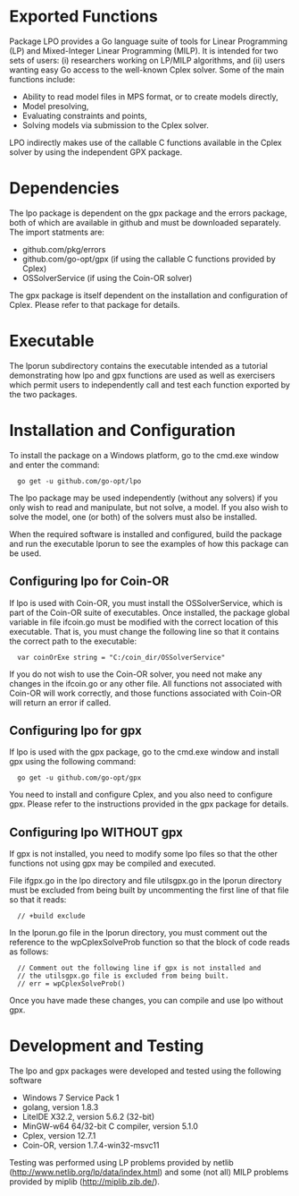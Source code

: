 # Exported Functions

Package LPO provides a Go language suite of tools for Linear Programming (LP) and Mixed-Integer Linear Programming (MILP). It is intended for two sets of users: (i) researchers working on LP/MILP algorithms, and (ii) users wanting easy Go access to the well-known Cplex solver. Some of the main functions include:

*	Ability to read model files in MPS format, or to create models directly,
*	Model presolving,
*	Evaluating constraints and points,
*	Solving models via submission to the Cplex solver.

LPO indirectly makes use of the callable C functions available in the Cplex solver by using the independent GPX package.

# Dependencies

The lpo package is dependent on the gpx package and the errors package, both of which are available in github and must be
downloaded separately. The import statments are:

*	github.com/pkg/errors
*	github.com/go-opt/gpx (if using the callable C functions provided by Cplex)
*	OSSolverService (if using the Coin-OR solver)

The gpx package is itself dependent on the installation and configuration of Cplex. Please refer to that package for details.

# Executable

The lporun subdirectory contains the executable intended as a tutorial demonstrating how lpo and gpx functions are used as well
as exercisers which permit users to independently call and test each function exported by the two packages.

# Installation and Configuration

To install the package on a Windows platform, go to the cmd.exe window and enter the command:
```
  go get -u github.com/go-opt/lpo
```

The lpo package may be used independently (without any solvers) if you only wish to read and manipulate, but not solve, a model. If you also wish to solve the model, one (or both) of the solvers must also be installed.

When the required software is installed and configured, build the package and run the executable lporun to 
see the examples of how this package can be used.

## Configuring lpo for Coin-OR

If lpo is used with Coin-OR, you must install the OSSolverService, which is part of the Coin-OR suite of executables. 
Once installed, the package global variable in file ifcoin.go must be modified with the correct location of this 
executable. That is, you must change the following line so that it contains the correct path to the executable:
```
  var coinOrExe string = "C:/coin_dir/OSSolverService"
```
If you do not wish to use the Coin-OR solver, you need not make any changes in the ifcoin.go or any other file. 
All functions not associated with Coin-OR will work correctly, and those functions associated with Coin-OR will return 
an error if called.

## Configuring lpo for gpx 

If lpo is used with the gpx package, go to the cmd.exe window and install gpx using the following command:
```
  go get -u github.com/go-opt/gpx
```
You need to install and configure Cplex, and you also need to configure gpx. Please refer to the instructions
provided in the gpx package for details.

## Configuring lpo WITHOUT gpx

If gpx is not installed, you need to modify some lpo files so that the other functions not using gpx may be compiled and
executed.

File ifgpx.go in the lpo directory and file utilsgpx.go in the lporun directory must be excluded from being built 
by uncommenting the first line of that file so that it reads:
```
  // +build exclude
```
In the lporun.go file in the lporun directory, you must comment out the reference to the wpCplexSolveProb function
so that the block of code reads as follows:
```
  // Comment out the following line if gpx is not installed and
  // the utilsgpx.go file is excluded from being built.
  // err = wpCplexSolveProb()
```
Once you have made these changes, you can compile and use lpo without gpx.

# Development and Testing

The lpo and gpx packages were developed and tested using the following software

* Windows 7 Service Pack 1
* golang, version 1.8.3
* LiteIDE X32.2, version 5.6.2 (32-bit)
* MinGW-w64 64/32-bit C compiler, version 5.1.0
* Cplex, version 12.7.1
* Coin-OR, version 1.7.4-win32-msvc11

Testing was performed using LP problems provided by netlib (http://www.netlib.org/lp/data/index.html) and some (not all)
MILP problems provided by miplib (http://miplib.zib.de/).
